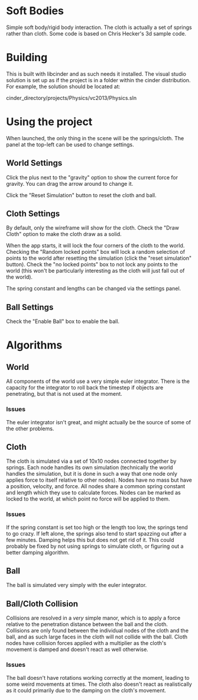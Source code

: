 # Soft Bodies

Simple soft body/rigid body interaction. The cloth is actually a set of springs rather than
cloth. Some code is based on Chris Hecker's 3d sample code.

# Building

This is built with libcinder and as such needs it installed. The visual studio solution is set up
as if the project is in a folder within the cinder distribution. For example, the solution
should be located at:

cinder_directory/projects/Physics/vc2013/Physics.sln

# Using the project

When launched, the only thing in the scene will be the springs/cloth. The panel at the top-left
can be used to change settings.

## World Settings

Click the plus next to the "gravity" option to show the current force for gravity. You can drag
the arrow around to change it.

Click the "Reset Simulation" button to reset the cloth and ball.

## Cloth Settings

By default, only the wireframe will show for the cloth. Check the "Draw Cloth" option to make the
cloth draw as a solid.

When the app starts, it will lock the four corners of the cloth to the world. Checking the
"Random locked points" box will lock a random selection of points to the world after resetting
the simulation (click the "reset simulation" button). Check the "no locked points" box to
not lock any points to the world (this won't be particularly interesting as the cloth will just
fall out of the world).

The spring constant and lengths can be changed via the settings panel.

## Ball Settings

Check the "Enable Ball" box to enable the ball.

# Algorithms

## World

All components of the world use a very simple euler integrator. There is the capacity for the
integrator to roll back the timestep if objects are penetrating, but that is not used at the
moment.

### Issues

The euler integrator isn't great, and might actually be the source of some of the other problems.

## Cloth

The cloth is simulated via a set of 10x10 nodes connected together by springs. Each node handles
its own simulation (technically the world handles the simulation, but it is done in such a way
that one node only applies force to itself relative to other nodes). Nodes have no mass but have
a position, velocity, and force. All nodes share a common spring constant and length which they
use to calculate forces. Nodes can be marked as locked to the world, at which point no force will
be applied to them.

### Issues

If the spring constant is set too high or the length too low, the springs tend to go crazy. If
left alone, the springs also tend to start spazzing out after a few minutes. Damping helps
this but does not get rid of it. This could probably be fixed by not using springs to simulate
cloth, or figuring out a better damping algorithm.

## Ball

The ball is simulated very simply with the euler integrator.

## Ball/Cloth Collision

Collisions are resolved in a _very_ simple manor, which is to apply a force relative to
the penetration distance between the ball and the cloth. Collisions are only found between
the individual nodes of the cloth and the ball, and as such large faces in the cloth will not
collide with the ball. Cloth nodes have collision forces applied with a multiplier as the
cloth's movement is damped and doesn't react as well otherwise.

### Issues

The ball doesn't have rotations working correctly at the moment, leading to some weird
movements at times. The cloth also doesn't react as realistically as it could primarily
due to the damping on the cloth's movement.
